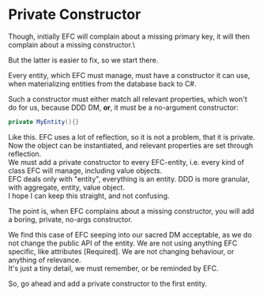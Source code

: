 # Private Constructor

Though, initially EFC will complain about a missing primary key, it will then complain about a missing constructor.\

But the latter is easier to fix, so we start there.

Every entity, which EFC must manage, must have a constructor it can use, when materializing entities from the database back to C#.

Such a constructor must either match all relevant properties, which won't do for us, because DDD DM, **or**, 
it must be a no-argument constructor:

```csharp
private MyEntity(){}
```

Like this. EFC uses a lot of reflection, so it is not a problem, that it is private. Now the object can be instantiated, and relevant properties are set through reflection.\
We must add a private constructor to every EFC-entity, i.e. every kind of class EFC will manage, including value objects.\
EFC deals only with "entity", everything is an entity. DDD is more granular, with aggregate, entity, value object.\
I hope I can keep this straight, and not confusing.

The point is, when EFC complains about a missing constructor, you will add a boring, private, no-args constructor.

We find this case of EFC seeping into our sacred DM acceptable, as we do not change the public API of the entity. 
We are not using anything EFC specific, like attributes [Required]. We are not changing behaviour, or anything of relevance.\
It's just a tiny detail, we must remember, or be reminded by EFC.

So, go ahead and add a private constructor to the first entity.

